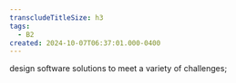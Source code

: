 ```yaml
---
transcludeTitleSize: h3
tags:
  - B2
created: 2024-10-07T06:37:01.000-0400
---
```

design software solutions to meet a variety of challenges;